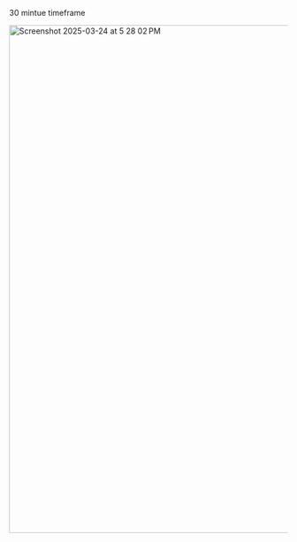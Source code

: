 30 mintue timeframe

<img width="919" alt="Screenshot 2025-03-24 at 5 28 02 PM" src="https://github.com/user-attachments/assets/ce744797-a6a9-4556-8ddb-f8d2869ec667" />
